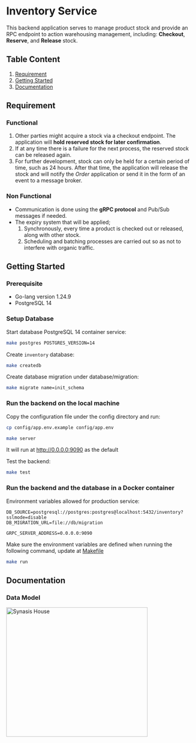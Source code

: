 # Inventory Service

This backend application serves to manage product stock and provide an RPC endpoint to action warehousing management, including: **Checkout**, **Reserve**, and **Release** stock.

## Table Content

1. [Requirement](#requirement)
2. [Getting Started](#getting-started)
3. [Documentation](#documentation)

## Requirement

### Functional

1. Other parties might acquire a stock via a checkout endpoint. The application will **hold reserved stock for later confirmation**.
2. If at any time there is a failure for the next process, the reserved stock can be released again.
3. For further development, stock can only be held for a certain period of time, such as 24 hours. After that time, the application will release the stock and will notify the *Order* application or send it in the form of an event to a message broker.

### Non Functional

- Communication is done using the **gRPC protocol** and Pub/Sub messages if needed.
- The expiry system that will be applied;
    1. Synchronously, every time a product is checked out or released, along with other stock.
    2. Scheduling and batching processes are carried out so as not to interfere with organic traffic.

## Getting Started

### Prerequisite

- Go-lang version 1.24.9
- PostgreSQL 14

### Setup Database

Start database PostgreSQL 14 container service:

```bash
make postgres POSTGRES_VERSION=14
```

Create `inventory` database:

```bash
make createdb
```

Create database migration under database/migration:

```bash
make migrate name=init_schema
```

### Run the backend on the local machine

Copy the configuration file under the config directory and run:

```bash
cp config/app.env.example config/app.env
```

```bash
make server
```

It will run at <http://0.0.0.0:9090> as the default

Test the backend:

```bash
make test
```

### Run the backend and the database in a Docker container

Environment variables allowed for production service:

```shell
DB_SOURCE=postgresql://postgres:postgres@localhost:5432/inventory?sslmode=disable
DB_MIGRATION_URL=file://db/migration

GRPC_SERVER_ADDRESS=0.0.0.0:9090
```

Make sure the environment variables are defined when running the following command, update at [Makefile](./Makefile)

```bash
make run
```

## Documentation

### Data Model

<img width="377" height="344" alt="Synasis House" src="https://github.com/user-attachments/assets/2d8e3f63-39d0-4807-9d75-03e7f1c28b7a" />
